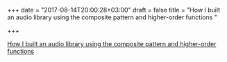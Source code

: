 +++
date = "2017-08-14T20:00:28+03:00"
draft = false
title = "How I built an audio library using the composite pattern and higher-order functions  "

+++

<p><a href="https://faiface.github.io/post/how-i-built-audio-lib-composite-pattern/">How I built an audio library using the composite pattern and higher-order functions  </a></p>

